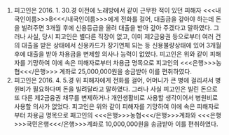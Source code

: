 1. 피고인은 2016. 1. 30.경 이전에 노래방에서 같이 근무한 적이 있던 피해자 <<<내국인이름>>>B<<</내국인이름>>>에게 전화를 걸어, 대출금을 갚아야 하는데 돈을 빌려주면 3개월 후에 신용등급을 올려 대출을 받아 갚아 주겠다고 말하였다. 그러나 사실, 당시 피고인은 별다른 직장이 없고, 이미 제2금융권 등으로부터 여러 건의 대출을 받은 상태에서 신용카드가 장기연체 되는 등 신용불량상태에 있어 3개월 후에 대출을 받아 차용금을 변제할 의사나 능력이 없었다.
피고인은 위와 같이 피해자를 기망하여 이에 속은 피해자로부터 차용금 명목으로 피고인의 <<<은행>>>농협<<</은행>>> 계좌로 25,000,000원을 송금받아 이를 편취하였다.
2. 피고인은 2016. 4. 5.경 위 피해자에게 전화를 걸어, 어머니가 큰 병에 걸리셔서 병원비가 필요하다며 돈을 빌려달라고 말하였다. 그러나 사실 피고인은 빌린 돈으로 또 다른 제2금융권 채무를 변제하거나 개인생활비로 사용할 생각이어서 병원비로 사용할 의사가 없었다.
피고인은 위와 같이 피해자를 기망하여 이에 속은 피해자로부터 차용금 명목으로 패고인의 <<<은행>>>농협<<</은행>>>계좌와 <<<은행>>>국민은행<<</은행>>>계좌로 10,000,000원을 송금받아 이를 편취하였다.